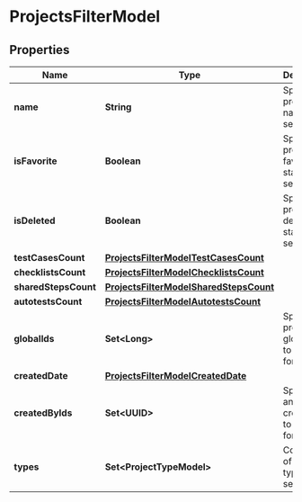 

# ProjectsFilterModel


## Properties

| Name | Type | Description | Notes |
|------------ | ------------- | ------------- | -------------|
|**name** | **String** | Specifies a project name to search for |  [optional] |
|**isFavorite** | **Boolean** | Specifies a project favorite status to search for |  [optional] |
|**isDeleted** | **Boolean** | Specifies a project deleted status to search for |  [optional] |
|**testCasesCount** | [**ProjectsFilterModelTestCasesCount**](ProjectsFilterModelTestCasesCount.md) |  |  [optional] |
|**checklistsCount** | [**ProjectsFilterModelChecklistsCount**](ProjectsFilterModelChecklistsCount.md) |  |  [optional] |
|**sharedStepsCount** | [**ProjectsFilterModelSharedStepsCount**](ProjectsFilterModelSharedStepsCount.md) |  |  [optional] |
|**autotestsCount** | [**ProjectsFilterModelAutotestsCount**](ProjectsFilterModelAutotestsCount.md) |  |  [optional] |
|**globalIds** | **Set&lt;Long&gt;** | Specifies a project global IDs to search for |  [optional] |
|**createdDate** | [**ProjectsFilterModelCreatedDate**](ProjectsFilterModelCreatedDate.md) |  |  [optional] |
|**createdByIds** | **Set&lt;UUID&gt;** | Specifies an autotest creator IDs to search for |  [optional] |
|**types** | **Set&lt;ProjectTypeModel&gt;** | Collection of project types to search for |  [optional] |



